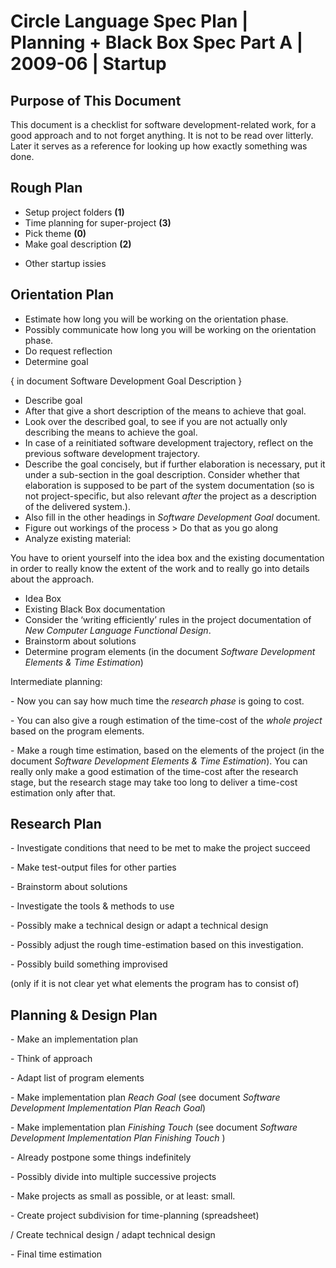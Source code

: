 ﻿Circle Language Spec Plan | Planning + Black Box Spec Part A | 2009-06 | Startup
==============================================================================

Purpose of This Document
------------------------

This document is a checklist for software development-related work, for a good approach and to not forget anything. It is not to be read over litterly. Later it serves as a reference for looking up how exactly something was done.


Rough Plan
----------

- Setup project folders  __(1)__
- Time planning for super-project  __(3)__
- Pick theme  __(0)__
- Make goal description  __(2)__
+ Other startup issies


Orientation Plan
----------------

- Estimate how long you will be working on the orientation phase.
- Possibly communicate how long you will be working on the orientation phase.
- Do request reflection
- Determine goal 

{ in document Software Development Goal Description }

- Describe goal
- After that give a short description of the means to achieve that goal.
- Look over the described goal, to see if you are not actually only describing the means to achieve the goal.
- In case of a reinitiated software development trajectory, reflect on the previous software development trajectory.
- Describe the goal concisely, but if further elaboration is necessary, put it under a sub-section in the goal description.
Consider whether that elaboration is supposed to be part of the system documentation (so is not project-specific, but also relevant *after* the project as a description of the delivered system.).
- Also fill in the other headings in *Software Development Goal* document.
- Figure out workings of the process
\> Do that as you go along
- Analyze existing material:

You have to orient yourself into the idea box and the existing documentation in order to really know the extent of the work and to really go into details about the approach.

- Idea Box
- Existing Black Box documentation
- Consider the ‘writing efficiently’ rules in the project documentation of *New Computer Language Functional Design*.
- Brainstorm about solutions
- Determine program elements
(in the document *Software Development Elements & Time Estimation*)

Intermediate planning:

\- Now you can say how much time the *research phase* is going to cost.

\- You can also give a rough estimation of the time-cost of the *whole project* based on the program elements.

\- Make a rough time estimation, based on the elements of the project (in the document *Software Development Elements & Time Estimation*).
You can really only make a good estimation of the time-cost after the research stage, but the research stage may take too long to deliver a time-cost estimation only after that.


Research Plan
-------------

\- Investigate conditions that need to be met to make the project succeed

\- Make test-output files for other parties

\- Brainstorm about solutions

\- Investigate the tools & methods to use

\- Possibly make a technical design or adapt a technical design

\- Possibly adjust the rough time-estimation based on this investigation.

\- Possibly build something improvised

(only if it is not clear yet what elements the program has to consist of)


Planning & Design Plan
----------------------

\- Make an implementation plan

\- Think of approach

\- Adapt list of program elements

\- Make implementation plan *Reach Goal* (see document *Software Development Implementation Plan Reach Goal*)

\- Make implementation plan *Finishing Touch* (see document *Software Development Implementation Plan Finishing Touch* )

\- Already postpone some things indefinitely

\- Possibly divide into multiple successive projects

\- Make projects as small as possible, or at least: small.

\- Create project subdivision for time-planning (spreadsheet)

/ Create technical design / adapt technical design

\- Final time estimation
